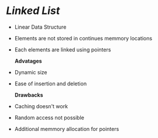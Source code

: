 # ***Linked List***

- Linear Data Structure
- Elements are not stored in continues memmory locations
- Each elements are linked using pointers
  
  **Advatages**

- Dynamic size
- Ease of insertion and deletion 
  
  **Drawbacks**
- Caching doesn't work
- Random access not possible
- Additional memmory allocation for pointers
   